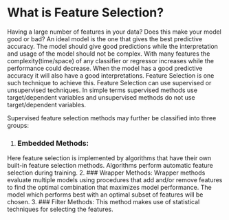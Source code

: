 # What is Feature Selection?
Having a large number of features in your data? Does this make your model good or bad? 
An ideal model is the one that gives the best predictive accuracy. The model should give good predictions while the interpretation and usage of the model should not be complex. With many features the complexity(time/space) of any classifier or regressor increases while the performance could decrease. When the model has a good predictive accuracy it will also have a good interpretations. Feature Selection is one such technique to achieve this.
Feature Selection can use supervised or unsupervised techniques. In simple terms supervised methods use target/dependent variables and unsupervised methods do not use target/dependent variables.

Supervised feature selection methods may further be classified into three groups:

1. ### Embedded Methods: 
 Here feature selection is implemented by algorithms that have their own built-in feature selection methods. Algorithms perform automatic feature selection during training.
2. ### Wrapper Methods: 
 Wrapper methods evaluate multiple models using procedures that add and/or remove features to find the optimal combination that maximizes model performance. The model which performs best with an optimal subset of features will be chosen.
3. ### Filter Methods: This method makes use of statistical techniques for selecting the features.
